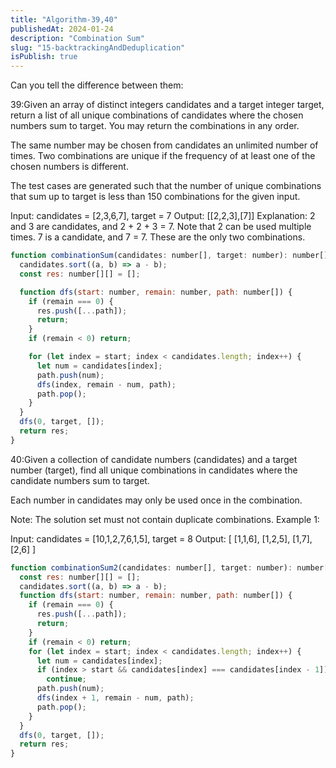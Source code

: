 ```yaml
---
title: "Algorithm-39,40"
publishedAt: 2024-01-24
description: "Combination Sum"
slug: "15-backtrackingAndDeduplication"
isPublish: true
---
```


Can you tell the difference between them:

39:Given an array of distinct integers candidates and a target integer target, return a list of all unique combinations of candidates where the chosen numbers sum to target. You may return the combinations in any order.

The same number may be chosen from candidates an unlimited number of times. Two combinations are unique if the
frequency
of at least one of the chosen numbers is different.

The test cases are generated such that the number of unique combinations that sum up to target is less than 150 combinations for the given input.

Input: candidates = [2,3,6,7], target = 7
Output: [[2,2,3],[7]]
Explanation:
2 and 3 are candidates, and 2 + 2 + 3 = 7. Note that 2 can be used multiple times.
7 is a candidate, and 7 = 7.
These are the only two combinations.

```js
function combinationSum(candidates: number[], target: number): number[][] {
  candidates.sort((a, b) => a - b);
  const res: number[][] = [];

  function dfs(start: number, remain: number, path: number[]) {
    if (remain === 0) {
      res.push([...path]);
      return;
    }
    if (remain < 0) return;

    for (let index = start; index < candidates.length; index++) {
      let num = candidates[index];
      path.push(num);
      dfs(index, remain - num, path);
      path.pop();
    }
  }
  dfs(0, target, []);
  return res;
}
```

40:Given a collection of candidate numbers (candidates) and a target number (target), find all unique combinations in candidates where the candidate numbers sum to target.

Each number in candidates may only be used once in the combination.

Note: The solution set must not contain duplicate combinations.
Example 1:

Input: candidates = [10,1,2,7,6,1,5], target = 8
Output:
[
[1,1,6],
[1,2,5],
[1,7],
[2,6]
]

```js
function combinationSum2(candidates: number[], target: number): number[][] {
  const res: number[][] = [];
  candidates.sort((a, b) => a - b);
  function dfs(start: number, remain: number, path: number[]) {
    if (remain === 0) {
      res.push([...path]);
      return;
    }
    if (remain < 0) return;
    for (let index = start; index < candidates.length; index++) {
      let num = candidates[index];
      if (index > start && candidates[index] === candidates[index - 1])
        continue;
      path.push(num);
      dfs(index + 1, remain - num, path);
      path.pop();
    }
  }
  dfs(0, target, []);
  return res;
}
```
